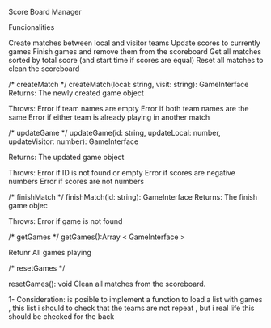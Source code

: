 Score Board Manager

Funcionalities 

Create matches between local and visitor teams
Update scores to currently games
Finish games and remove them from the scoreboard
Get all matches sorted by total score (and start time if scores are equal)
Reset all matches to clean the scoreboard



/*     createMatch            */
createMatch(local: string, visit: string): GameInterface
Returns: The newly created game object

Throws:
Error if team names are empty
Error if both team names are the same
Error if either team is already playing in another match

/*     updateGame            */
updateGame(id: string, updateLocal: number, updateVisitor: number): GameInterface

Returns: The updated game object

Throws:
Error if ID is not found or empty
Error if scores are negative numbers
Error if scores are not numbers

/*     finishMatch            */
finishMatch(id: string): GameInterface
Returns: The finish game objec

Throws:
Error if game is not found


/*     getGames            */
getGames():Array < GameInterface >

Retunr All games playing

/*     resetGames            */

resetGames(): void
Clean all matches from the scoreboard.



1- Consideration: is posible to implement a function to load a list with games , this list i should to check that the teams are not repeat , but i real life this should be checked for the back 
